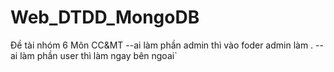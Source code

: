 # Web_DTDD_MongoDB
Đề tài nhóm 6 Môn CC&amp;MT
--ai làm phần admin thì vào foder admin làm .
--ai làm phần user thì làm ngay bên ngoai`
